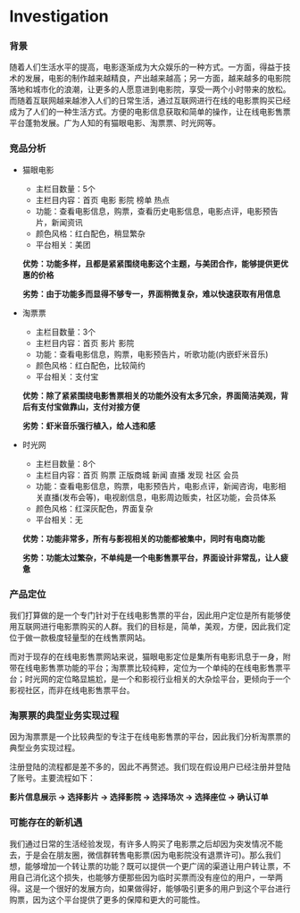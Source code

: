 # Investigation

### 背景
随着人们生活水平的提高，电影逐渐成为大众娱乐的一种方式。一方面，得益于技术的发展，电影的制作越来越精良，产出越来越高；另一方面，越来越多的电影院落地和城市化的浪潮，让更多的人愿意进到电影院，享受一两个小时带来的放松。而随着互联网越来越渗入人们的日常生活，通过互联网进行在线的电影票购买已经成为了人们的一种生活方式。方便的电影信息获取和简单的操作，让在线电影售票平台蓬勃发展。广为人知的有猫眼电影、淘票票、时光网等。

### 竞品分析
- 猫眼电影
  - 主栏目数量：5个
  - 主栏目内容：首页 电影 影院 榜单 热点
  - 功能：查看电影信息，购票，查看历史电影信息，电影点评，电影预告片，新闻资讯
  - 颜色风格：红白配色，稍显繁杂
  - 平台相关：美团

  **优势：功能多样，且都是紧紧围绕电影这个主题，与美团合作，能够提供更优惠的价格**

  **劣势：由于功能多而显得不够专一，界面稍微复杂，难以快速获取有用信息**

- 淘票票
  - 主栏目数量：3个
  - 主栏目内容：首页 影片 影院
  - 功能：查看电影信息，购票，电影预告片，听歌功能(内嵌虾米音乐)
  - 颜色风格：红白配色，比较简约
  - 平台相关：支付宝

  **优势：除了紧紧围绕电影售票相关的功能外没有太多冗余，界面简洁美观，背后有支付宝做靠山，支付对接方便**

  **劣势：虾米音乐强行植入，给人违和感**

- 时光网
  - 主栏目数量：8个
  - 主栏目内容：首页 购票 正版商城 新闻 直播 发现 社区 会员
  - 功能：查看电影信息，购票，电影预告片，电影点评，新闻咨询，电影相关直播(发布会等)，电视剧信息，电影周边贩卖，社区功能，会员体系
  - 颜色风格：红深灰配色，界面复杂
  - 平台相关：无

  **优势：功能非常多，所有与影视相关的功能都被集中，同时有电商功能**

  **劣势：功能太过繁杂，不单纯是一个电影售票平台，界面设计非常乱，让人疲惫**

### 产品定位
我们打算做的是一个专门针对于在线电影售票的平台，因此用户定位是所有能够使用互联网进行电影票购买的人群。我们的目标是，简单，美观，方便，因此我们定位于做一款极度轻量型的在线售票网站。

而对于现存的在线电影售票网站来说，猫眼电影定位是集所有电影讯息于一身，附带在线电影售票功能的平台；淘票票比较纯粹，定位为一个单纯的在线电影售票平台；时光网的定位略显尴尬，是一个和影视行业相关的大杂烩平台，更倾向于一个影视社区，而非在线电影售票平台。

### 淘票票的典型业务实现过程
因为淘票票是一个比较典型的专注于在线电影售票的平台，因此我们分析淘票票的典型业务实现过程。

注册登陆的流程都是差不多的，因此不再赘述。我们现在假设用户已经注册并登陆了账号。主要流程如下：

**影片信息展示 -> 选择影片 -> 选择影院 -> 选择场次 -> 选择座位 -> 确认订单**

### 可能存在的新机遇
我们通过日常的生活经验发现，有许多人购买了电影票之后却因为突发情况不能去，于是会在朋友圈，微信群转售电影票(因为电影院没有退票许可)。那么我们想，能够增加一个转让票的功能？既可以提供一个更广阔的渠道让用户转让票，不用自己消化这个损失，也能够方便那些因为临时买票而没有座位的用户，一举两得。这是一个很好的发展方向，如果做得好，能够吸引更多的用户到这个平台进行购票，因为这个平台提供了更多的保障和更大的可能性。
